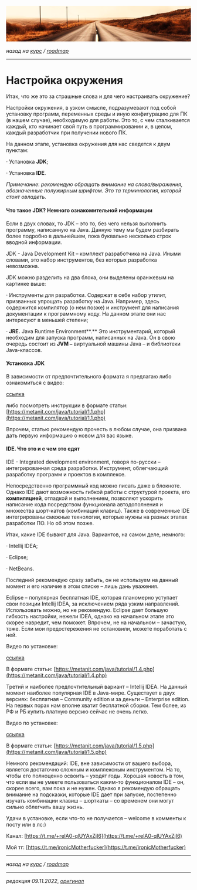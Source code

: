 ![](../../common_files/header.png)

*назад на [курс](../../course.md) / [roadmap](../../roadmap.md)*

***

   

Настройка окружения
===================

Итак, что же это за страшные слова и для чего настраивать окружение?

Настройки окружения, в узком смысле, подразумевают под собой установку программ, переменных среды и иную конфигурацию для ПК (в нашем случае), необходимую для работы. Это то, с чем сталкивается каждый, кто начинает свой путь в программировании и, в целом, каждый разработчик при получении нового ПК.

На данном этапе, установка окружения для нас сведется к двум пунктам:

· Установка **JDK**;

· Установка **IDE**.

_Примечание_: _рекомендую обращать внимание на слова/выражения, обозначенные полужирным шрифтом. Это та терминология, которой стоит овладеть._

  

#### Что такое JDK? Немного ознакомительной информации

Если в двух словах, то JDK – это то, без чего нельзя выполнить программу, написанную на Java. Данную тему мы будем разбирать более подробно в дальнейшем, пока буквально несколько строк вводной информации.

JDK - Java Development Kit – комплект разработчика на Java. Иными словами, это набор инструментов, без которых разработка невозможна.

  

JDK можно разделить на два блока, они выделены оранжевым на картинке выше:

· Инструменты для разработки. Содержат в себе набор утилит, призванных упрощать разработку на Java. Например, здесь содержится компилятор (о нем позже) и инструмент для написания документации к программному коду. На данном этапе они нас интересуют в меньшей степени;

· **JRE.** Java Runtime Environment**.** Это инструментарий, который необходим для запуска программ, написанных на Java. Он в свою очередь состоит из **JVM –** виртуальной машины Java – и библиотеки Java-классов.

#### Установка JDK

В зависимости от предпочтительного формата я предлагаю либо ознакомиться с видео:

[ссылка](https://www.youtube.com/watch?v=uXMTq81jG7Y&ab_channel=%D0%A3%D1%80%D0%BE%D0%BA%D0%B8Java)

либо посмотреть инструкции в формате статьи: [https://metanit.com/java/tutorial/1.1.php](https://metanit.com/java/tutorial/1.1.php)

Впрочем, статью рекомендую прочесть в любом случае, она призвана дать первую информацию о новом для вас языке.

#### IDE. Что это и с чем это едят

IDE - Integrated development environment, говоря по-русски – интегрированная среда разработки. Инструмент, облегчающий разработку программ и проектов в комплексе.

Непосредственно программный код можно писать даже в блокноте. Однако IDE дают возможность гибкой работы с структурой проекта, его **компиляцией**, отладкой и выполнением, позволяют ускорить написание кода посредством функционала автодополнения и множества шорт-катов (комбинаций клавиш). Также в современные IDE интегрированы смежные технологии, которые нужны на разных этапах разработки ПО. Но об этом позже.

Итак, какие IDE бывают для Java. Вариантов, на самом деле, немного:

· Intellij IDEA;

· Eclipse;

· NetBeans.

Последний рекомендую сразу забыть, он не используем на данный момент и его наличие в этом списке – лишь дань уважения.

Eclipse – популярная бесплатная IDE, которая планомерно уступает свои позиции Intellij IDEA, за исключением ряда узким направлений. Использовать можно, но не рекомендую. Eclipse дает большую гибкость настройки, нежели IDEA, однако на начальном этапе это скорее навредит, чем поможет. Впрочем, не на начальном – зачастую, тоже. Если мои предостережения не остановили, можете поработать с ней.

Видео по установке:

[ссылка](https://www.youtube.com/watch?v=JuHACj_a0Rw&ab_channel=%D0%A3%D1%80%D0%BE%D0%BA%D0%B8Java)

  

В формате статьи: [https://metanit.com/java/tutorial/1.4.php](https://metanit.com/java/tutorial/1.4.php)

Третий и наиболее предпочтительный вариант – Intellij IDEA. На данный момент наиболее популярная IDE в Java-мире. Существует в двух версиях: бесплатная – Community edition и за деньги – Enterprise edition. На первых порах нам вполне хватит бесплатной сборки. Тем более, из РФ и РБ купить платную версию сейчас не очень легко.

Видео по установке:

[ссылка](https://www.youtube.com/watch?v=tSTvCyqeeYY&t=2s&ab_channel=%D0%A3%D1%80%D0%BE%D0%BA%D0%B8Java)

  

В формате статьи: [https://metanit.com/java/tutorial/1.5.php](https://metanit.com/java/tutorial/1.5.php)

Немного рекомендаций: IDE, вне зависимости от вашего выбора, является достаточно сложным и комплексным инструментом. На то, чтобы его полноценно освоить – уходят годы. Хорошая новость в том, что если вы не умеете пользоваться каким-то функционалом IDE – он, скорее всего, вам пока и не нужен. Однако я рекомендую обращать внимание на подсказки, которые IDE дает при запуске, постепенно изучать комбинации клавиш – шорткаты – со временем они могут сильно облегчить вашу жизнь.

Удачи в установке, если что-то не получается – welcome в комменты к посту или в лс:)

Канал: [https://t.me/+relA0-qlUYAxZjI6](https://t.me/+relA0-qlUYAxZjI6)

Мой тг: [https://t.me/ironicMotherfucker](https://t.me/ironicMotherfucker)

***

*назад на [курс](../../course.md) / [roadmap](../../roadmap.md)*

***

_редакция 09.11.2022_, [_оригинал_](https://telegra.ph/Nastrojka-okruzheniya-11-09-2)
